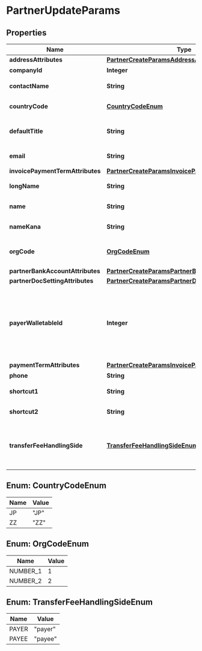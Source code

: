

# PartnerUpdateParams


## Properties

Name | Type | Description | Notes
------------ | ------------- | ------------- | -------------
**addressAttributes** | [**PartnerCreateParamsAddressAttributes**](PartnerCreateParamsAddressAttributes.md) |  |  [optional]
**companyId** | **Integer** | 事業所ID | 
**contactName** | **String** | 担当者 氏名 (255文字以内) |  [optional]
**countryCode** | [**CountryCodeEnum**](#CountryCodeEnum) | 地域（JP: 国内、ZZ:国外） |  [optional]
**defaultTitle** | **String** | 敬称（御中、様、(空白)の3つから選択） |  [optional]
**email** | **String** | 担当者 メールアドレス (255文字以内) |  [optional]
**invoicePaymentTermAttributes** | [**PartnerCreateParamsInvoicePaymentTermAttributes**](PartnerCreateParamsInvoicePaymentTermAttributes.md) |  |  [optional]
**longName** | **String** | 正式名称（255文字以内） |  [optional]
**name** | **String** | 取引先名 (255文字以内) | 
**nameKana** | **String** | カナ名称（255文字以内） |  [optional]
**orgCode** | [**OrgCodeEnum**](#OrgCodeEnum) | 事業所種別（null: 未設定、1: 法人、2: 個人） |  [optional]
**partnerBankAccountAttributes** | [**PartnerCreateParamsPartnerBankAccountAttributes**](PartnerCreateParamsPartnerBankAccountAttributes.md) |  |  [optional]
**partnerDocSettingAttributes** | [**PartnerCreateParamsPartnerDocSettingAttributes**](PartnerCreateParamsPartnerDocSettingAttributes.md) |  |  [optional]
**payerWalletableId** | **Integer** | 振込元口座ID（一括振込ファイル用）:（walletableのtypeが&#39;bank_account&#39;のidのみ指定できます。また、未設定にする場合は、nullを指定してください。） |  [optional]
**paymentTermAttributes** | [**PartnerCreateParamsInvoicePaymentTermAttributes**](PartnerCreateParamsInvoicePaymentTermAttributes.md) |  |  [optional]
**phone** | **String** | 電話番号 |  [optional]
**shortcut1** | **String** | ショートカット１ (255文字以内) |  [optional]
**shortcut2** | **String** | ショートカット２ (255文字以内) |  [optional]
**transferFeeHandlingSide** | [**TransferFeeHandlingSideEnum**](#TransferFeeHandlingSideEnum) | 振込手数料負担（一括振込ファイル用）: (振込元(当方): payer, 振込先(先方): payee) |  [optional]



## Enum: CountryCodeEnum

Name | Value
---- | -----
JP | &quot;JP&quot;
ZZ | &quot;ZZ&quot;



## Enum: OrgCodeEnum

Name | Value
---- | -----
NUMBER_1 | 1
NUMBER_2 | 2



## Enum: TransferFeeHandlingSideEnum

Name | Value
---- | -----
PAYER | &quot;payer&quot;
PAYEE | &quot;payee&quot;



